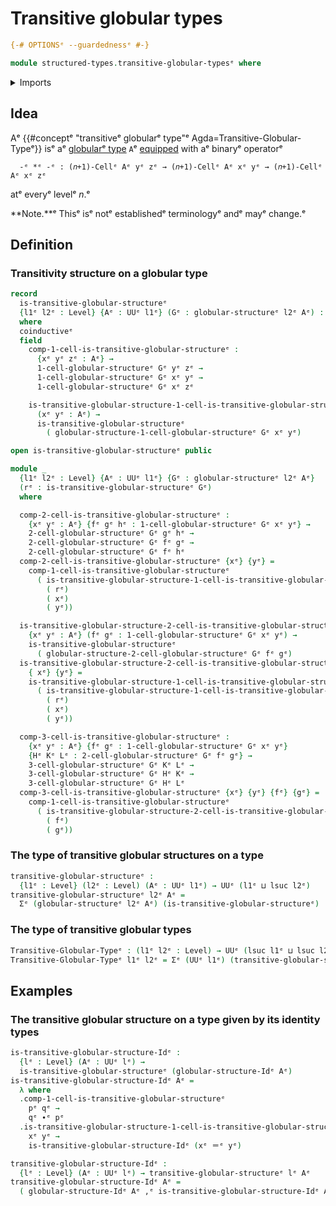 # Transitive globular types

```agda
{-# OPTIONSᵉ --guardednessᵉ #-}

module structured-types.transitive-globular-typesᵉ where
```

<details><summary>Imports</summary>

```agda
open import foundation.dependent-pair-typesᵉ
open import foundation.identity-typesᵉ
open import foundation.universe-levelsᵉ

open import structured-types.globular-typesᵉ
```

</details>

## Idea

Aᵉ {{#conceptᵉ "transitiveᵉ globularᵉ type"ᵉ Agda=Transitive-Globular-Typeᵉ}} isᵉ aᵉ
[globularᵉ type](structured-types.globular-types.mdᵉ) `A`ᵉ
[equipped](foundation.structure.mdᵉ) with aᵉ binaryᵉ operatorᵉ

```text
  -ᵉ *ᵉ -ᵉ : (𝑛+1)-Cellᵉ Aᵉ yᵉ zᵉ → (𝑛+1)-Cellᵉ Aᵉ xᵉ yᵉ → (𝑛+1)-Cellᵉ Aᵉ xᵉ zᵉ
```

atᵉ everyᵉ levelᵉ $n$.ᵉ

**Note.**ᵉ Thisᵉ isᵉ notᵉ establishedᵉ terminologyᵉ andᵉ mayᵉ change.ᵉ

## Definition

### Transitivity structure on a globular type

```agda
record
  is-transitive-globular-structureᵉ
  {l1ᵉ l2ᵉ : Level} {Aᵉ : UUᵉ l1ᵉ} (Gᵉ : globular-structureᵉ l2ᵉ Aᵉ) : UUᵉ (l1ᵉ ⊔ l2ᵉ)
  where
  coinductiveᵉ
  field
    comp-1-cell-is-transitive-globular-structureᵉ :
      {xᵉ yᵉ zᵉ : Aᵉ} →
      1-cell-globular-structureᵉ Gᵉ yᵉ zᵉ →
      1-cell-globular-structureᵉ Gᵉ xᵉ yᵉ →
      1-cell-globular-structureᵉ Gᵉ xᵉ zᵉ

    is-transitive-globular-structure-1-cell-is-transitive-globular-structureᵉ :
      (xᵉ yᵉ : Aᵉ) →
      is-transitive-globular-structureᵉ
        ( globular-structure-1-cell-globular-structureᵉ Gᵉ xᵉ yᵉ)

open is-transitive-globular-structureᵉ public

module _
  {l1ᵉ l2ᵉ : Level} {Aᵉ : UUᵉ l1ᵉ} {Gᵉ : globular-structureᵉ l2ᵉ Aᵉ}
  (rᵉ : is-transitive-globular-structureᵉ Gᵉ)
  where

  comp-2-cell-is-transitive-globular-structureᵉ :
    {xᵉ yᵉ : Aᵉ} {fᵉ gᵉ hᵉ : 1-cell-globular-structureᵉ Gᵉ xᵉ yᵉ} →
    2-cell-globular-structureᵉ Gᵉ gᵉ hᵉ →
    2-cell-globular-structureᵉ Gᵉ fᵉ gᵉ →
    2-cell-globular-structureᵉ Gᵉ fᵉ hᵉ
  comp-2-cell-is-transitive-globular-structureᵉ {xᵉ} {yᵉ} =
    comp-1-cell-is-transitive-globular-structureᵉ
      ( is-transitive-globular-structure-1-cell-is-transitive-globular-structureᵉ
        ( rᵉ)
        ( xᵉ)
        ( yᵉ))

  is-transitive-globular-structure-2-cell-is-transitive-globular-structureᵉ :
    {xᵉ yᵉ : Aᵉ} (fᵉ gᵉ : 1-cell-globular-structureᵉ Gᵉ xᵉ yᵉ) →
    is-transitive-globular-structureᵉ
      ( globular-structure-2-cell-globular-structureᵉ Gᵉ fᵉ gᵉ)
  is-transitive-globular-structure-2-cell-is-transitive-globular-structureᵉ
    { xᵉ} {yᵉ} =
    is-transitive-globular-structure-1-cell-is-transitive-globular-structureᵉ
      ( is-transitive-globular-structure-1-cell-is-transitive-globular-structureᵉ
        ( rᵉ)
        ( xᵉ)
        ( yᵉ))

  comp-3-cell-is-transitive-globular-structureᵉ :
    {xᵉ yᵉ : Aᵉ} {fᵉ gᵉ : 1-cell-globular-structureᵉ Gᵉ xᵉ yᵉ}
    {Hᵉ Kᵉ Lᵉ : 2-cell-globular-structureᵉ Gᵉ fᵉ gᵉ} →
    3-cell-globular-structureᵉ Gᵉ Kᵉ Lᵉ →
    3-cell-globular-structureᵉ Gᵉ Hᵉ Kᵉ →
    3-cell-globular-structureᵉ Gᵉ Hᵉ Lᵉ
  comp-3-cell-is-transitive-globular-structureᵉ {xᵉ} {yᵉ} {fᵉ} {gᵉ} =
    comp-1-cell-is-transitive-globular-structureᵉ
      ( is-transitive-globular-structure-2-cell-is-transitive-globular-structureᵉ
        ( fᵉ)
        ( gᵉ))
```

### The type of transitive globular structures on a type

```agda
transitive-globular-structureᵉ :
  {l1ᵉ : Level} (l2ᵉ : Level) (Aᵉ : UUᵉ l1ᵉ) → UUᵉ (l1ᵉ ⊔ lsuc l2ᵉ)
transitive-globular-structureᵉ l2ᵉ Aᵉ =
  Σᵉ (globular-structureᵉ l2ᵉ Aᵉ) (is-transitive-globular-structureᵉ)
```

### The type of transitive globular types

```agda
Transitive-Globular-Typeᵉ : (l1ᵉ l2ᵉ : Level) → UUᵉ (lsuc l1ᵉ ⊔ lsuc l2ᵉ)
Transitive-Globular-Typeᵉ l1ᵉ l2ᵉ = Σᵉ (UUᵉ l1ᵉ) (transitive-globular-structureᵉ l2ᵉ)
```

## Examples

### The transitive globular structure on a type given by its identity types

```agda
is-transitive-globular-structure-Idᵉ :
  {lᵉ : Level} (Aᵉ : UUᵉ lᵉ) →
  is-transitive-globular-structureᵉ (globular-structure-Idᵉ Aᵉ)
is-transitive-globular-structure-Idᵉ Aᵉ =
  λ where
  .comp-1-cell-is-transitive-globular-structureᵉ
    pᵉ qᵉ →
    qᵉ ∙ᵉ pᵉ
  .is-transitive-globular-structure-1-cell-is-transitive-globular-structureᵉ
    xᵉ yᵉ →
    is-transitive-globular-structure-Idᵉ (xᵉ ＝ᵉ yᵉ)

transitive-globular-structure-Idᵉ :
  {lᵉ : Level} (Aᵉ : UUᵉ lᵉ) → transitive-globular-structureᵉ lᵉ Aᵉ
transitive-globular-structure-Idᵉ Aᵉ =
  ( globular-structure-Idᵉ Aᵉ ,ᵉ is-transitive-globular-structure-Idᵉ Aᵉ)
```